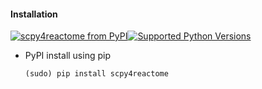 #### Installation 

[![scpy4reactome from PyPI](https://img.shields.io/pypi/v/scpy4reactome.svg)](https://pypi.python.org/pypi/scpy4reactome/)[![Supported Python Versions](https://img.shields.io/pypi/pyversions/scpy4reactome.svg)](https://pypi.python.org/pypi/scpy4reactome/) 

- PyPI install using pip 
    ``` 
    (sudo) pip install scpy4reactome 
    ```
